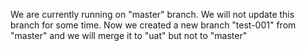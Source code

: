 We are currently running on "master" branch. We will not update this branch for some time.
Now we created a new branch "test-001" from "master" and we will merge it to "uat" but not to "master"
